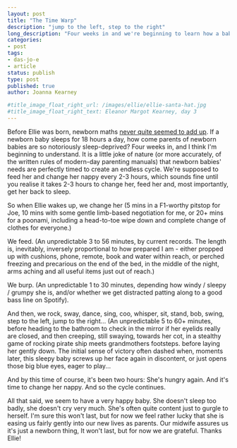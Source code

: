 ```yaml
---
layout: post
title: "The Time Warp"
description: "jump to the left, step to the right"
long_description: "Four weeks in and we're beginning to learn how a baby fills a day."
categories:
- post
tags:
- das-jo-e
- article
status: publish
type: post
published: true
author: Joanna Kearney

#title_image_float_right_url: /images/ellie/ellie-santa-hat.jpg
#title_image_float_right_text: Eleanor Margot Kearney, day 3
---
```


Before Ellie was born, newborn maths [never quite seemed to add up](/posts/what-can-be-so-difficult). If a newborn baby sleeps for 18 hours a day, how come parents of newborn babies are so notoriously sleep-deprived? Four weeks in, and I think I'm beginning to understand. It is a little joke of nature (or more accurately, of the written rules of modern-day parenting manuals) that newborn babies' needs are perfectly timed to create an endless cycle. We're supposed to feed her and change her nappy every 2-3 hours, which sounds fine until you realise it takes 2-3 hours to change her, feed her and, most importantly, get her back to sleep.

So when Ellie wakes up, we change her (5 mins in a F1-worthy pitstop for Joe, 10 mins with some gentle limb-based negotiation for me, or 20+ mins for a poonami, including a head-to-toe wipe down and complete change of clothes for everyone.)

We feed. (An unpredictable 3 to 56 minutes, by current records. The length is, inevitably, inversely proportional to how prepared I am - either propped up with cushions, phone, remote, book and water within reach, or perched freezing and precarious on the end of the bed, in the middle of the night, arms aching and all useful items just out of reach.)

We burp. (An unpredictable 1 to 30 minutes, depending how windy / sleepy / grumpy she is, and/or whether we get distracted patting along to a good bass line on Spotify).

And then, we rock, sway, dance, sing, coo, whisper, sit, stand, bob, swing, step to the left, jump to the right... (An unpredictable 5 to 60+ minutes, before heading to the bathroom to check in the mirror if her eyelids really are closed, and then creeping, still swaying, towards her cot, in a stealthy game of rocking pirate ship meets grandmothers footsteps. before laying her gently down. The initial sense of victory often dashed when, moments later, this sleepy baby screws up her face again in discontent, or just opens those big blue eyes, eager to play...

And by this time of course, it's been two hours: She's hungry again. And it's time to change her nappy. And so the cycle continues.

All that said, we seem to have a very happy baby. She doesn't sleep too badly, she doesn't cry very much. She's often quite content just to gurgle to herself. I'm sure this won't last, but for now we feel rather lucky that she is easing us fairly gently into our new lives as parents. Our midwife assures us it's just a newborn thing, It won't last, but for now we are grateful. Thanks Ellie!
